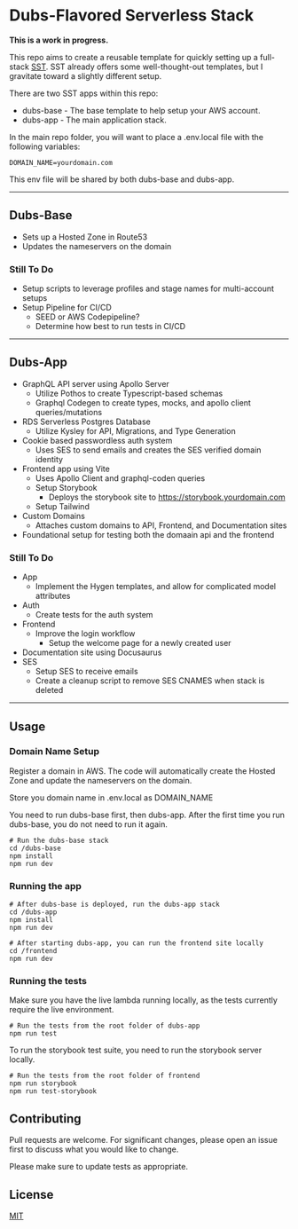 # Dubs-Flavored Serverless Stack

**This is a work in progress.**

This repo aims to create a reusable template for quickly setting up a full-stack [SST](https://sst.dev). SST already offers some well-thought-out templates, but I gravitate toward a slightly different setup.

There are two SST apps within this repo:

- dubs-base - The base template to help setup your AWS account.
- dubs-app - The main application stack.

In the main repo folder, you will want to place a .env.local file with the following variables:

```
DOMAIN_NAME=yourdomain.com
```

This env file will be shared by both dubs-base and dubs-app.

---

## Dubs-Base

- Sets up a Hosted Zone in Route53
- Updates the nameservers on the domain

### Still To Do

- Setup scripts to leverage profiles and stage names for multi-account setups
- Setup Pipeline for CI/CD
  - SEED or AWS Codepipeline?
  - Determine how best to run tests in CI/CD

---

## Dubs-App

- GraphQL API server using Apollo Server
  - Utilize Pothos to create Typescript-based schemas
  - Graphql Codegen to create types, mocks, and apollo client queries/mutations
- RDS Serverless Postgres Database
  - Utilize Kysley for API, Migrations, and Type Generation
- Cookie based passwordless auth system
  - Uses SES to send emails and creates the SES verified domain identity
- Frontend app using Vite
  - Uses Apollo Client and graphql-coden queries
  - Setup Storybook
    - Deploys the storybook site to https://storybook.yourdomain.com
  - Setup Tailwind
- Custom Domains
  - Attaches custom domains to API, Frontend, and Documentation sites
- Foundational setup for testing both the domaain api and the frontend

### Still To Do

- App
  - Implement the Hygen templates, and allow for complicated model attributes
- Auth
  - Create tests for the auth system
- Frontend
  - Improve the login workflow
    - Setup the welcome page for a newly created user
- Documentation site using Docusaurus
- SES
  - Setup SES to receive emails
  - Create a cleanup script to remove SES CNAMES when stack is deleted

---

## Usage

### Domain Name Setup

Register a domain in AWS. The code will automatically create the Hosted Zone and update the nameservers on the domain.

Store you domain name in .env.local as DOMAIN_NAME

You need to run dubs-base first, then dubs-app. After the first time you run dubs-base, you do not need to run it again.

```shell
# Run the dubs-base stack
cd /dubs-base
npm install
npm run dev
```

### Running the app

```shell
# After dubs-base is deployed, run the dubs-app stack
cd /dubs-app
npm install
npm run dev

# After starting dubs-app, you can run the frontend site locally
cd /frontend
npm run dev
```

### Running the tests

Make sure you have the live lambda running locally, as the tests currently require the live environment.

```shell
# Run the tests from the root folder of dubs-app
npm run test
```

To run the storybook test suite, you need to run the storybook server locally.

```shell
# Run the tests from the root folder of frontend
npm run storybook
npm run test-storybook
```

## Contributing

Pull requests are welcome. For significant changes, please open an issue first
to discuss what you would like to change.

Please make sure to update tests as appropriate.

## License

[MIT](https://choosealicense.com/licenses/mit/)
